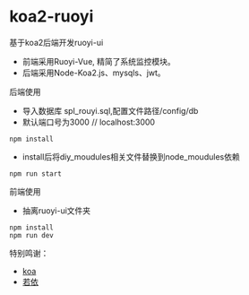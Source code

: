 # koa2-ruoyi

基于koa2后端开发ruoyi-ui

* 前端采用Ruoyi-Vue, 精简了系统监控模块。
* 后端采用Node-Koa2.js、mysqls、jwt。


后端使用

* 导入数据库 spl_rouyi.sql,配置文件路径/config/db
* 默认端口号为3000  // localhost:3000

```
npm install
```
* install后将diy_moudules相关文件替换到node_moudules依赖



```
npm run start
```

前端使用

* 抽离ruoyi-ui文件夹

```
npm install
npm run dev
```


特别鸣谢：

* [koa](https://koa.bootcss.com/)
* [若依](https://gitee.com/y_project)
